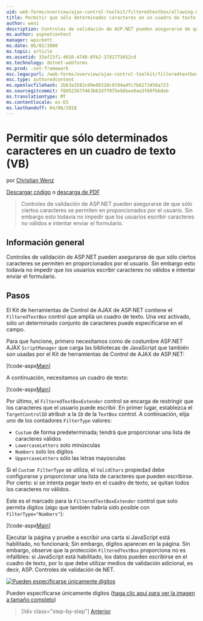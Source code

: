 ```yaml
---
uid: web-forms/overview/ajax-control-toolkit/filteredtextbox/allowing-only-certain-characters-in-a-text-box-vb
title: Permitir que sólo determinados caracteres en un cuadro de texto (VB) | Documentos de Microsoft
author: wenz
description: Controles de validación de ASP.NET pueden asegurarse de que sólo ciertos caracteres se permiten en proporcionados por el usuario. Esto todavía no impide que los usuarios escriban en válido...
ms.author: aspnetcontent
manager: wpickett
ms.date: 06/02/2008
ms.topic: article
ms.assetid: 33af23f1-4016-4740-8fb2-37d1773452cd
ms.technology: dotnet-webforms
ms.prod: .net-framework
msc.legacyurl: /web-forms/overview/ajax-control-toolkit/filteredtextbox/allowing-only-certain-characters-in-a-text-box-vb
msc.type: authoredcontent
ms.openlocfilehash: 2b63a3582c09e08310c97d4adfc7b8273458a723
ms.sourcegitcommit: f8852267f463b62d7f975e56bea9aa3f68fbbdeb
ms.translationtype: MT
ms.contentlocale: es-ES
ms.lasthandoff: 04/06/2018
---
```

<a name="allowing-only-certain-characters-in-a-text-box-vb"></a>Permitir que sólo determinados caracteres en un cuadro de texto (VB)
====================
por [Christian Wenz](https://github.com/wenz)

[Descargar código](http://download.microsoft.com/download/4/c/2/4c2def7a-0d23-4055-91f9-1f18504167d7/FilteredTextBox0.vb.zip) o [descarga de PDF](http://download.microsoft.com/download/b/6/a/b6ae89ee-df69-4c87-9bfb-ad1eb2b23373/filteredtextbox0VB.pdf)

> Controles de validación de ASP.NET pueden asegurarse de que sólo ciertos caracteres se permiten en proporcionados por el usuario. Sin embargo esto todavía no impedir que los usuarios escribir caracteres no válidos e intentar enviar el formulario.


## <a name="overview"></a>Información general

Controles de validación de ASP.NET pueden asegurarse de que sólo ciertos caracteres se permiten en proporcionados por el usuario. Sin embargo esto todavía no impedir que los usuarios escribir caracteres no válidos e intentar enviar el formulario.

## <a name="steps"></a>Pasos

El Kit de herramientas de Control de AJAX de ASP.NET contiene el `FilteredTextBox` control que amplía un cuadro de texto. Una vez activado, sólo un determinado conjunto de caracteres puede especificarse en el campo.

Para que funcione, primero necesitamos como de costumbre ASP.NET AJAX `ScriptManager` que carga las bibliotecas de JavaScript que también son usadas por el Kit de herramientas de Control de AJAX de ASP.NET:

[!code-aspx[Main](allowing-only-certain-characters-in-a-text-box-vb/samples/sample1.aspx)]

A continuación, necesitamos un cuadro de texto:

[!code-aspx[Main](allowing-only-certain-characters-in-a-text-box-vb/samples/sample2.aspx)]

Por último, el `FilteredTextBoxExtender` control se encarga de restringir que los caracteres que el usuario puede escribir. En primer lugar, establezca el `TargetControlID` atribuir a la `ID` de la `TextBox` control. A continuación, elija uno de los contadores `FilterType` valores:

- `Custom` de forma predeterminada; tendrá que proporcionar una lista de caracteres válidos
- `LowercaseLetters` solo minúsculas
- `Numbers` solo los dígitos
- `UppercaseLetters` sólo las letras mayúsculas

Si el `Custom FilterType` se utiliza, el `ValidChars` propiedad debe configurarse y proporcionar una lista de caracteres que pueden escribirse. Por cierto: si se intenta pegar texto en el cuadro de texto, se quitan todos los caracteres no válidos.

Este es el marcado para la `FilteredTextBoxExtender` control que solo permita dígitos (algo que también habría sido posible con `FilterType="Numbers"`):

[!code-aspx[Main](allowing-only-certain-characters-in-a-text-box-vb/samples/sample3.aspx)]

Ejecutar la página y pruebe a escribir una carta si JavaScript está habilitado, no funcionará; Sin embargo, dígitos aparecen en la página. Sin embargo, observe que la protección `FilteredTextBox` proporciona no es infalibles: si JavaScript está habilitado, los datos pueden escribirse en el cuadro de texto, por lo que debe utilizar medios de validación adicional, es decir, ASP. Controles de validación de NET.


[![Pueden especificarse únicamente dígitos](allowing-only-certain-characters-in-a-text-box-vb/_static/image2.png)](allowing-only-certain-characters-in-a-text-box-vb/_static/image1.png)

Pueden especificarse únicamente dígitos ([haga clic aquí para ver la imagen a tamaño completo](allowing-only-certain-characters-in-a-text-box-vb/_static/image3.png))

> [!div class="step-by-step"]
> [Anterior](allowing-only-certain-characters-in-a-text-box-cs.md)
